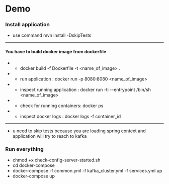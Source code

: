 # Demo

### Install application

* use command mvn install -DskipTests
* * *
#### You have to build docker image from dockerfile 
* * docker build -f Dockerfile -t <name_of_image> .
* * run application : docker run -p 8080:8080 <name_of_image>
* * inspect running application : docker run -ti --entrypoint /bin/sh <name_of_image>
* * check for running containers: docker ps
* * inspect docker logs : docker logs -f container_id
* * *
* u need to skip tests because you are loading spring context and application will try to reach to kafka 

### Run everything 

* chmod +x check-config-server-started.sh 
* cd docker-compose 
* docker-compose -f common.yml -f kafka_cluster.yml -f services.yml up 
* docker-compose up